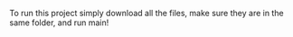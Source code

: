 To run this project simply download all the files, make sure they are in the same folder, and run main!